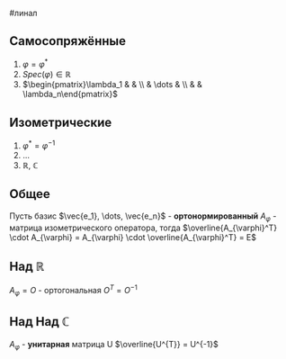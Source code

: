 #линал 
## Самосопряжённые
1. $\varphi = \varphi^*$
2. $Spec (\varphi) \in \mathbb{R}$
3. $\begin{pmatrix}\lambda_1 &  &  \\ & \dots &  \\ &  & \lambda_n\end{pmatrix}$
## Изометрические
1. $\varphi ^* = \varphi^{-1}$
2. ...
3. $\mathbb{R}, \ \mathbb{C}$

## Общее
Пусть базис $\vec{e_1}, \dots, \vec{e_n}$ - **ортонормированный**
$A_{\varphi}$ - матрица изометрического оператора, тогда
$\overline{A_{\varphi}^T} \cdot A_{\varphi} = A_{\varphi} \cdot \overline{A_{\varphi}^T} = E$

## Над $\mathbb{R}$
 $A_{\varphi} = O$ - ортогональная
$O^{T} = O^{-1}$
## Над Над $\mathbb{C}$
$A_{\varphi}$ - **унитарная** матрица U
$\overline{U^{T}} = U^{-1}$